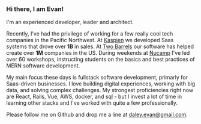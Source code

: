 ### Hi there, I am Evan!

I'm an experienced developer, leader and architect.

Recently, I've had the privilege of working for a few really cool tech companies in the Pacific Northwest.
At 
[Kaspien](https://www.kaspien.com/software/)
we developed Saas systems that drove over **1B** in sales.
At 
[Two Barrels](https://www.twobarrels.com/)
our software has helped create over **1M** companies in the US. 
During weekends at 
[Nucamp](https://www.nucamp.co/)
I've led over 60 workshops, instructing students on the basics and best practices of MERN software development.


My main focus these days is fullstack software development, primarly for Saas-driven businesses.
I love building digital experiences, working with big data, and solving complex challenges.
My strongest proficiencies right now are React, Rails, Vue, AWS, docker, and sql -
but I invest a lot of time in learning other stacks and I've worked with quite a few professionally.


Please follow me on Github and drop me a line at daley.evan@gmail.com.
